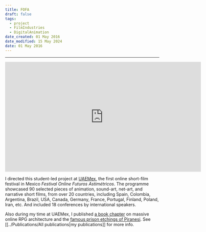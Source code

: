 ```yaml
---
title: FOFA
draft: false
tags:
  - project
  - FilmIndustries
  - DigitalAnimation
date_created: 01 May 2016
date_modified: 15 May 2024
date: 01 May 2016
---
```

---

<iframe title="vimeo-player" src="https://player.vimeo.com/video/173857218?h=42b6954f1e" width="640" height="360" frameborder="0"    allowfullscreen></iframe>

I directed this student-led project at [UAEMex](https://www.uaemex.mx/), the first online short-film festival in Mexico _Festival Online Futuros Astimétricos_. The programme showcased 90 selected pieces of animation, sound-art, net-art, and narrative short films, from over 20 countries, including Spain, Colombia, Argentina, Brazil, USA, Canada, Germany, France, Portugal, Finland, Poland, Iran, etc. And included 18 conferences by international speakers.

Also during my time at UAEMex, I published [a book chapter](ri.uaemex.mx/handle/20.500.11799/32285) on massive online RPG architecture and the [famous prison etchings of Piranesi](https://en.wikipedia.org/wiki/Carceri_d'invenzione). See [[../Publications/All publications|my publications]] for more info.